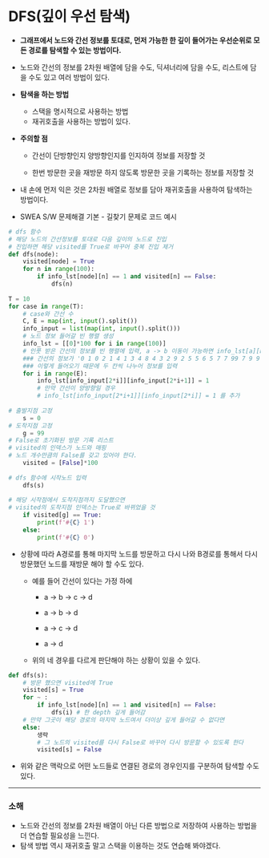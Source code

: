 # DFS(깊이 우선 탐색)

- **그래프에서 노드와 간선 정보를 토대로, 먼저 가능한 한 깊이 들어가는 우선순위로 모든 경로를 탐색할 수 있는 방법이다.**

- 노드와 간선의 정보를 2차원 배열에 담을 수도, 딕셔너리에 담을 수도, 리스트에 담을 수도 있고 여러 방법이 있다.

- **탐색을 하는 방법**

  - 스택을 명시적으로 사용하는 방법
  - 재귀호출을 사용하는 방법이 있다.

- **주의할 점**

  - 간선이 단방향인지 양방향인지를 인지하여 정보를 저장할 것

  - 한번 방문한 곳을 재방문 하지 않도록 방문한 곳을 기록하는 정보를 저장할 것

    

- 내 손에 먼저 익은 것은 2차원 배열로 정보를 담아 재귀호출을 사용하여 탐색하는 방법이다.

- SWEA S/W 문제해결 기본 - 길찾기 문제로 코드 예시

```python
# dfs 함수
# 해당 노드의 간선정보를 토대로 다음 깊이의 노드로 진입
# 진입하면 해당 visited를 True로 바꾸어 중복 진입 제거
def dfs(node):
    visited[node] = True
    for n in range(100):
        if info_lst[node][n] == 1 and visited[n] == False:
            dfs(n)
 
T = 10
for case in range(T):
    # case와 간선 수 
    C, E = map(int, input().split())
    info_input = list(map(int, input().split()))
    # 노드 정보 들어갈 빈 행렬 생성
    info_lst = [[0]*100 for i in range(100)]
    # 인풋 받은 간선의 정보를 빈 행렬에 입력, a -> b 이동이 가능하면 info_lst[a][b] = 1
    ### 간선의 정보가 '0 1 0 2 1 4 1 3 4 8 4 3 2 9 2 5 5 6 5 7 7 99 7 9 9 8 9 10 6 10 3 7'
    ### 이렇게 들어오기 때문에 두 칸씩 나누어 정보를 입력
    for i in range(E):
        info_lst[info_input[2*i]][info_input[2*i+1]] = 1
        # 만약 간선이 양방향일 경우
        # info_lst[info_input[2*i+1]][info_input[2*i]] = 1 를 추가
 
# 출발지점 고정
    s = 0
# 도착지점 고정
    g = 99
# False로 초기화된 방문 기록 리스트
# visited의 인덱스가 노드와 매핑 
# 노드 개수만큼의 False를 갖고 있어야 한다.
    visited = [False]*100
 
# dfs 함수에 시작노드 입력
    dfs(s)
 
# 해당 시작점에서 도착지점까지 도달했으면
# visited의 도착지점 인덱스는 True로 바뀌었을 것 
    if visited[g] == True:
        print(f'#{C} 1')
    else:
        print(f'#{C} 0')
```

- 상황에 따라 A경로를 통해 마지막 노드를 방문하고 다시 나와 B경로를 통해서 다시 방문했던 노드를 재방문 해야 할 수도 있다.
  - 예를 들어 간선이 있다는 가정 하에
    - a -> b -> c -> d
  
    - a -> b -> d
  
    - a -> c -> d
  
    - a -> d
  
  - 위의 네 경우를 다르게 판단해야 하는 상황이 있을 수 있다. 

```python
def dfs(s):
    # 방문 했으면 visited에 True
    visited[s] = True
    for ~ :
        if info_lst[node][n] == 1 and visited[n] == False:
            dfs(i) # 한 depth 깊게 들어감
    # 만약 그곳이 해당 경로의 마지막 노드여서 더이상 깊게 들어갈 수 없다면
    else:
		생략
        # 그 노드의 visited를 다시 False로 바꾸어 다시 방문할 수 있도록 한다
        visited[s] = False
```

- 위와 같은 맥락으로 어떤 노드들로 연결된 경로의 경우인지를 구분하여 탐색할 수도 있다.

  

---



### 소해

- 노드와 간선의 정보를 2차원 배열이 아닌 다른 방법으로 저장하여 사용하는 방법을 더 연습할 필요성을 느낀다.
- 탐색 방법 역시 재귀호출 말고 스택을 이용하는 것도 연습해 봐야겠다.
